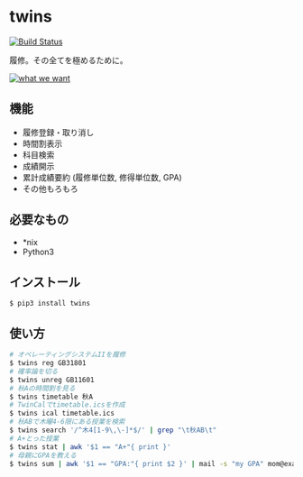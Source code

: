 twins
=====
[![Build Status](https://travis-ci.org/coins13/twins.svg?branch=master)](https://travis-ci.org/coins13/twins)

履修。その全てを極めるために。

[![what we want](http://imgs.xkcd.com/comics/university_website.png)](https://xkcd.com/773/)

機能
---
- 履修登録・取り消し
- 時間割表示
- 科目検索
- 成績開示
- 累計成績要約 (履修単位数, 修得単位数, GPA)
- その他もろもろ

必要なもの
---------
- *nix
- Python3

インストール
-----------
```
$ pip3 install twins
```

使い方
-----
```sh
# オペレーティングシステムIIを履修
$ twins reg GB31801
# 確率論を切る
$ twins unreg GB11601
# 秋Aの時間割を見る
$ twins timetable 秋A
# TwinCalでtimetable.icsを作成
$ twins ical timetable.ics
# 秋ABで木曜4-6限にある授業を検索
$ twins search '/^木4[1-9\,\-]*$/' | grep "\t秋AB\t"
# A+とった授業
$ twins stat | awk '$1 == "A+"{ print }'
# 母親にGPAを教える
$ twins sum | awk '$1 == "GPA:"{ print $2 }' | mail -s "my GPA" mom@example.com
```
